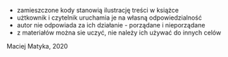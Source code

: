 ﻿- zamieszczone kody stanowią ilustrację treści w książce
- użtkownik i czytelnik uruchamia je na własną odpowiedzialność
- autor nie odpowiada za ich działanie - porządane i nieporządane
- z materiałów można sie uczyć, nie należy ich używać do innych celów

Maciej Matyka, 2020

